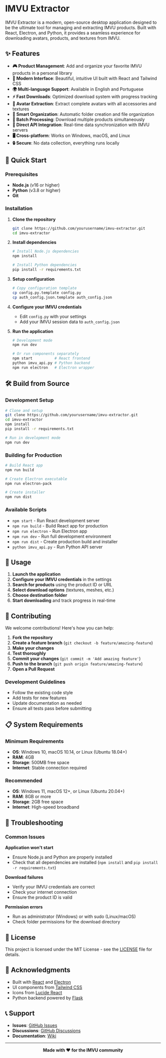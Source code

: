 # IMVU Extractor

IMVU Extractor is a modern, open-source desktop application designed to be the ultimate tool for managing and extracting IMVU products. Built with React, Electron, and Python, it provides a seamless experience for downloading avatars, products, and textures from IMVU.

## ✨ Features

- **🎮 Product Management**: Add and organize your favorite IMVU products in a personal library
- **📱 Modern Interface**: Beautiful, intuitive UI built with React and Tailwind CSS
- **🌍 Multi-language Support**: Available in English and Portuguese
- **⚡ Fast Downloads**: Optimized download system with progress tracking
- **🎨 Avatar Extraction**: Extract complete avatars with all accessories and textures
- **📁 Smart Organization**: Automatic folder creation and file organization
- **🔄 Batch Processing**: Download multiple products simultaneously
- **🎯 Direct API Integration**: Real-time data synchronization with IMVU servers
- **🖥️ Cross-platform**: Works on Windows, macOS, and Linux
- **🔒 Secure**: No data collection, everything runs locally

## 🚀 Quick Start

### Prerequisites

- **Node.js** (v16 or higher)
- **Python** (v3.8 or higher)
- **Git**

### Installation

1. **Clone the repository**
   ```bash
   git clone https://github.com/yourusername/imvu-extractor.git
   cd imvu-extractor
   ```

2. **Install dependencies**
   ```bash
   # Install Node.js dependencies
   npm install
   
   # Install Python dependencies
   pip install -r requirements.txt
   ```

3. **Setup configuration**
   ```bash
   # Copy configuration template
   cp config.py.template config.py
   cp auth_config.json.template auth_config.json
   ```

4. **Configure your IMVU credentials**
   - Edit `config.py` with your settings
   - Add your IMVU session data to `auth_config.json`

5. **Run the application**
   ```bash
   # Development mode
   npm run dev
   
   # Or run components separately
   npm start          # React frontend
   python imvu_api.py # Python backend
   npm run electron   # Electron wrapper
   ```

## 🛠️ Build from Source

### Development Setup

```bash
# Clone and setup
git clone https://github.com/yourusername/imvu-extractor.git
cd imvu-extractor
npm install
pip install -r requirements.txt

# Run in development mode
npm run dev
```

### Building for Production

```bash
# Build React app
npm run build

# Create Electron executable
npm run electron-pack

# Create installer
npm run dist
```

### Available Scripts

- `npm start` - Run React development server
- `npm run build` - Build React app for production
- `npm run electron` - Run Electron app
- `npm run dev` - Run full development environment
- `npm run dist` - Create production build and installer
- `python imvu_api.py` - Run Python API server

## 📖 Usage

1. **Launch the application**
2. **Configure your IMVU credentials** in the settings
3. **Search for products** using the product ID or URL
4. **Select download options** (textures, meshes, etc.)
5. **Choose destination folder**
6. **Start downloading** and track progress in real-time

## 🤝 Contributing

We welcome contributions! Here's how you can help:

1. **Fork the repository**
2. **Create a feature branch** (`git checkout -b feature/amazing-feature`)
3. **Make your changes**
4. **Test thoroughly**
5. **Commit your changes** (`git commit -m 'Add amazing feature'`)
6. **Push to the branch** (`git push origin feature/amazing-feature`)
7. **Open a Pull Request**

### Development Guidelines

- Follow the existing code style
- Add tests for new features
- Update documentation as needed
- Ensure all tests pass before submitting

## 📋 System Requirements

### Minimum Requirements
- **OS**: Windows 10, macOS 10.14, or Linux (Ubuntu 18.04+)
- **RAM**: 4GB
- **Storage**: 500MB free space
- **Internet**: Stable connection required

### Recommended
- **OS**: Windows 11, macOS 12+, or Linux (Ubuntu 20.04+)
- **RAM**: 8GB or more
- **Storage**: 2GB free space
- **Internet**: High-speed broadband

## 🐛 Troubleshooting

### Common Issues

**Application won't start**
- Ensure Node.js and Python are properly installed
- Check that all dependencies are installed (`npm install` and `pip install -r requirements.txt`)

**Download failures**
- Verify your IMVU credentials are correct
- Check your internet connection
- Ensure the product ID is valid

**Permission errors**
- Run as administrator (Windows) or with sudo (Linux/macOS)
- Check folder permissions for the download directory

## 📄 License

This project is licensed under the MIT License - see the [LICENSE](LICENSE) file for details.

## 🙏 Acknowledgments

- Built with [React](https://reactjs.org/) and [Electron](https://electronjs.org/)
- UI components from [Tailwind CSS](https://tailwindcss.com/)
- Icons from [Lucide React](https://lucide.dev/)
- Python backend powered by [Flask](https://flask.palletsprojects.com/)

## 📞 Support

- **Issues**: [GitHub Issues](https://github.com/yourusername/imvu-extractor/issues)
- **Discussions**: [GitHub Discussions](https://github.com/yourusername/imvu-extractor/discussions)
- **Documentation**: [Wiki](https://github.com/yourusername/imvu-extractor/wiki)

---

<div align="center">
  <strong>Made with ❤️ for the IMVU community</strong>
</div>
